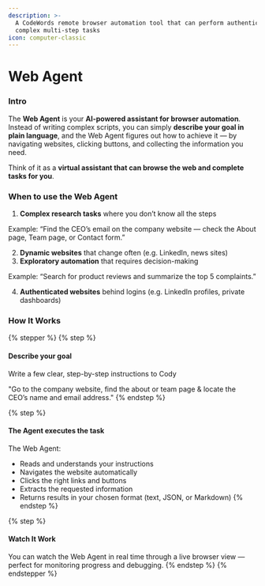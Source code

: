 ```yaml
---
description: >-
  A CodeWords remote browser automation tool that can perform authentication and
  complex multi-step tasks
icon: computer-classic
---
```


# Web Agent

### Intro

The **Web Agent** is your **AI-powered assistant for browser automation**.\
Instead of writing complex scripts, you can simply **describe your goal in plain language**, and the Web Agent figures out how to achieve it — by navigating websites, clicking buttons, and collecting the information you need.

Think of it as a **virtual assistant that can browse the web and complete tasks for you**.

### When to use the Web Agent



1. **Complex research tasks** where you don’t know all the steps

Example: “Find the CEO’s email on the company website — check the About page, Team page, or Contact form.”

2. **Dynamic websites** that change often (e.g. LinkedIn, news sites)
3. **Exploratory automation** that requires decision-making

Example: “Search for product reviews and summarize the top 5 complaints.”

4. **Authenticated websites** behind logins (e.g. LinkedIn profiles, private dashboards)

### **How It Works**

{% stepper %}
{% step %}
#### Describe your goal

Write a few clear, step-by-step instructions to Cody

"Go to the company website, find the about or team page & locate the CEO’s name and email address."
{% endstep %}

{% step %}
#### The Agent executes the task

The Web Agent:

* Reads and understands your instructions
* Navigates the website automatically
* Clicks the right links and buttons
* Extracts the requested information
* Returns results in your chosen format (text, JSON, or Markdown)
{% endstep %}

{% step %}
#### **Watch It Work**

You can watch the Web Agent in real time through a live browser view — perfect for monitoring progress and debugging.
{% endstep %}
{% endstepper %}



<figure><img src="../.gitbook/assets/web_agent.gif" alt=""><figcaption></figcaption></figure>
